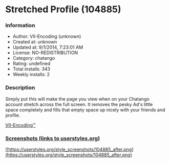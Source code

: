# Stretched Profile (104885)

### Information
- Author: VII-Encoding (unknown)
- Created at: unknown
- Updated at: 9/1/2014, 7:23:01 AM
- License: NO-REDISTRIBUTION
- Category: chatango
- Rating: undefined
- Total installs: 343
- Weekly installs: 2


### Description
Simply put this will make the page you view when on your Chatango account stretch across the full screen. It removes the pesky Ad's little space completely and fills that empty space up nicely with your friends and profile.

<a href="http://vii-encoding.weebly.com/" target="_blank">VII-Encoding™</font>


### Screenshots (links to userstyles.org)
![https://userstyles.org/style_screenshots/104885_after.png](https://userstyles.org/style_screenshots/104885_after.png)


